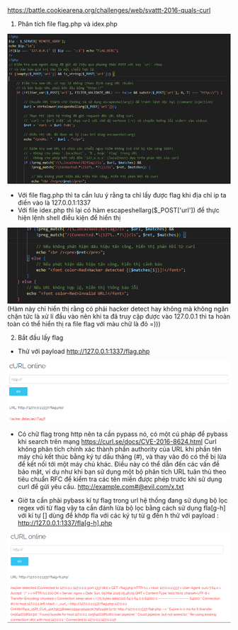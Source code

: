 https://battle.cookiearena.org/challenges/web/svattt-2016-quals-curl

1.	Phân tích file flag.php và idex.php

![1](./image/30.png)

-	Với file flag.php thì ta cần lưu ý rằng ta chỉ lấy được flag khi địa chỉ ip ta điền vào là 127.0.0.1:1337
-	Với file idex.php thì lại có hàm escapeshellarg($_POST['url']) để thực hiện lệnh shell
điều kiện để hiển thị 

![1](./image/31.png)
(Hàm này chỉ hiển thị rằng có phải hacker detect hay không mà không ngăn chặn tức là xử lí đầu vào nên khi ta đã truy cập được vào 127.0.0.1 thì ta hoàn toàn có thể hiển thị ra file flag với màu chữ là đỏ =)))

2.	Bắt đầu lấy flag

-	Thử với payload http://127.0.0.1:1337/flag.php

![1](./image/32.png)

- Có chữ flag trong http nên ta cần pypass nó, có một cú pháp để pybass khi search trên mạng 
https://curl.se/docs/CVE-2016-8624.html 
Curl không phân tích chính xác thành phần authority của URL khi phần tên máy chủ kết thúc bằng ký tự dấu thăng (#), và thay vào đó có thể bị lừa để kết nối tới một máy chủ khác. Điều này có thể dẫn đến các vấn đề bảo mật, ví dụ như khi bạn sử dụng một bộ phân tích URL tuân thủ theo tiêu chuẩn RFC để kiểm tra các tên miền được phép trước khi sử dụng curl để gửi yêu cầu.
    http://example.com#@evil.com/x.txt

-	Giờ ta cần phải pybass kí tự flag trong url 
hệ thống đang sử dụng bộ lọc regex với từ flag vậy ta cần đánh lừa bộ lọc bằng cách sử dụng fla[g-h] với kí tự [] dùng để khớp fla với các ký tự từ g đến h 
thử với payload : 
    http://127.0.0.1:1337/fla[g-h].php 

![1](./image/33.png)